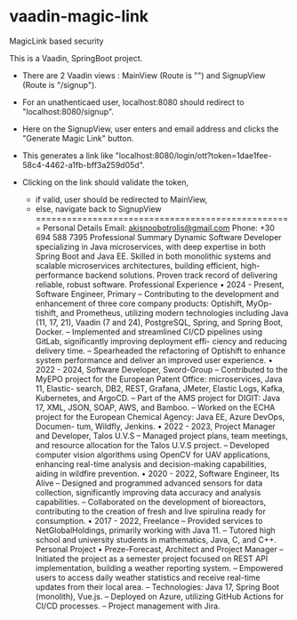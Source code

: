 # vaadin-magic-link
MagicLink based security 



This is a Vaadin, SpringBoot project.

- There are 2 Vaadin views : MainView (Route is "") and SignupView (Route is "/signup").
- For an unathenticaed user, localhost:8080 should redirect to "localhost:8080/signup".

- Here on the SignupView, user enters and email address and clicks the "Generate Magic Link" button.
- This generates a link like "localhost:8080/login/ott?token=1dae1fee-58c4-4462-a1fb-bff3a259d05d".
- Clicking on the link should validate the token,
  - if valid, user should be redirected to MainView,
  - else, navigate back to SignupView
==================================================
Personal Details
Email: akisnoobotrolis@gmail.com
Phone: +30 694 588 7395
Professional Summary
Dynamic Software Developer specializing in Java microservices, with deep expertise in both Spring Boot and
Java EE. Skilled in both monolithic systems and scalable microservices architectures, building efficient, high-
performance backend solutions. Proven track record of delivering reliable, robust software.
Professional Experience
• 2024 - Present, Software Engineer, Primary
– Contributing to the development and enhancement of three core company products: Optishift, MyOp-
tishift, and Prometheus, utilizing modern technologies including Java (11, 17, 21), Vaadin (7 and 24),
PostgreSQL, Spring, and Spring Boot, Docker.
– Implemented and streamlined CI/CD pipelines using GitLab, significantly improving deployment effi-
ciency and reducing delivery time.
– Spearheaded the refactoring of Optishift to enhance system performance and deliver an improved user
experience.
• 2022 - 2024, Software Developer, Sword-Group
– Contributed to the MyEPO project for the European Patent Office: microservices, Java 11, Elastic-
search, DB2, REST, Grafana, JMeter, Elastic Logs, Kafka, Kubernetes, and ArgoCD.
– Part of the AMS project for DIGIT: Java 17, XML, JSON, SOAP, AWS, and Bamboo.
– Worked on the ECHA project for the European Chemical Agency: Java EE, Azure DevOps, Documen-
tum, Wildfly, Jenkins.
• 2022 - 2023, Project Manager and Developer, Talos U.V.S
– Managed project plans, team meetings, and resource allocation for the Talos U.V.S project.
– Developed computer vision algorithms using OpenCV for UAV applications, enhancing real-time analysis
and decision-making capabilities, aiding in wildfire prevention.
• 2020 - 2022, Software Engineer, Its Alive
– Designed and programmed advanced sensors for data collection, significantly improving data accuracy
and analysis capabilities.
– Collaborated on the development of bioreactors, contributing to the creation of fresh and live spirulina
ready for consumption.
• 2017 - 2022, Freelance
– Provided services to NetGlobalHoldings, primarily working with Java 11.
– Tutored high school and university students in mathematics, Java, C, and C++.
Personal Project
• Preze-Forecast, Architect and Project Manager
– Initiated the project as a semester project focused on REST API implementation, building a weather
reporting system.
– Empowered users to access daily weather statistics and receive real-time updates from their local area.
– Technologies: Java 17, Spring Boot (monolith), Vue.js.
– Deployed on Azure, utilizing GitHub Actions for CI/CD processes.
– Project management with Jira.
